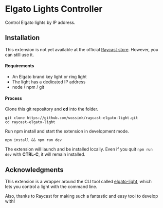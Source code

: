 # Elgato Lights Controller

Control Elgato lights by IP address.

## Installation

This extension is not yet available at the official [Raycast store](https://www.raycast.com/store). However, you can still use it.

#### Requirements

- An Elgato brand key light or ring light
- The light has a dedicated IP address
- node / npm / git

#### Process

Clone this git repository and **cd** into the folder.

```shell
git clone https://github.com/wassimk/raycast-elgato-light.git
cd raycast-elgato-light
```

Run npm install and start the extension in development mode.

```shell
npm install && npm run dev
```

The extension will launch and be installed locally. Even if you quit `npm run dev` with **CTRL-C**, it will remain installed.

## Acknowledgments

This extension is a wrapper around the CLI tool called [elgato-light](https://github.com/wassimk/elgato-light), which lets you control a light with the command line. 

Also, thanks to Raycast for making such a fantastic and easy tool to develop with!

